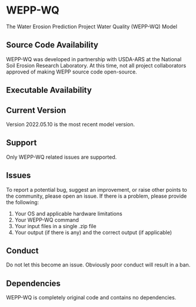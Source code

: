 # WEPP-WQ
The Water Erosion Prediction Project Water Quality (WEPP-WQ) Model

## Source Code Availability
WEPP-WQ was developed in partnership with USDA-ARS at the National Soil Erosion Research Laboratory. At this time, not all project collaborators approved of making WEPP source code open-source. 

## Executable Availability



## Current Version
Version 2022.05.10 is the most recent model version.

## Support
Only WEPP-WQ related issues are supported.

## Issues
To report a potential bug, suggest an improvement, or raise other points to the community, please open an issue. If there is a problem, please provide the following:
1. Your OS and applicable hardware limitations
2. Your WEPP-WQ command
3. Your input files in a single .zip file
5. Your output (if there is any) and the correct output (if applicable)

## Conduct
Do not let this become an issue. Obviously poor conduct will result in a ban.

## Dependencies
WEPP-WQ is completely original code and contains no dependencies.
